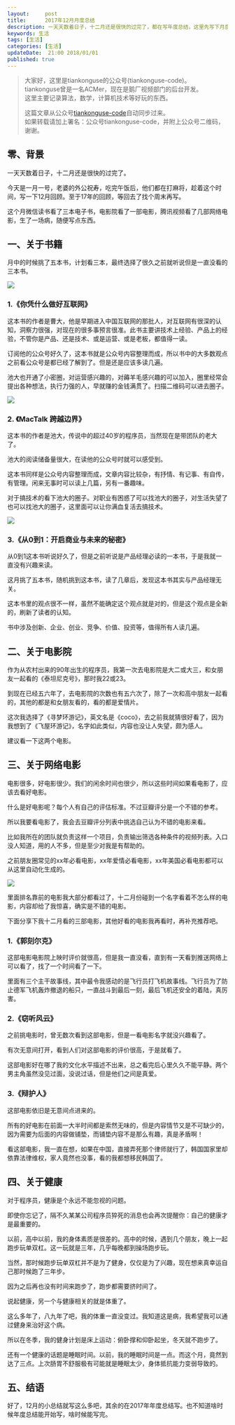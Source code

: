 ```yaml
---   
layout:     post  
title:      2017年12月月度总结  
description: 一天天数着日子，十二月还是很快的过完了，都在写年度总结，这里先写下月度总结。    
keywords: 生活  
tags: [生活]  
categories: [生活]  
updateDate:  21:00 2018/01/01
published: true  
---  
```

  
  
>   
> 大家好，这里是tiankonguse的公众号(tiankonguse-code)。    
> tiankonguse曾是一名ACMer，现在是鹅厂视频部门的后台开发。    
> 这里主要记录算法，数学，计算机技术等好玩的东西。   
>      
> 这篇文章从公众号[tiankonguse-code](https://mp.weixin.qq.com/s/XD3ZL6cUSDh4UCrC8eMoLw)自动同步过来。    
> 如果转载请加上署名：公众号tiankonguse-code，并附上公众号二维码，谢谢。  
>   
>    
  

## 零、背景


一天天数着日子，十二月还是很快的过完了。  


今天是一月一号，老婆的外公祝寿，吃完午饭后，他们都在打麻将，趁着这个时间，写一下12月回顾。至于17年的回顾，等回去了找个周末再写。  


这个月微信读书看了三本电子书，电影院看了一部电影，腾讯视频看了几部网络电影，生了一场病，随便写点东西。   


## 一、关于书籍


月中的时候挑了五本书，计划看三本，最终选择了很久之前就听说但是一直没看的三本书。  

![](https://res2018.tiankonguse.com/images/2018/01/201712_book.png)

### 1.《你凭什么做好互联网》


这本书的作者是曹大，他是早期进入中国互联网的那批人，对互联网有很深的认知，洞察力很强，对现在的很多事预言很准。此书主要讲技术上经验、产品上的经验，不管你是产品、还是技术、或是运营、或是老板，都值得一读。  


订阅他的公众号好久了，这本书就是公众号内容整理而成，所以书中的大多数观点之前看公众号是都已经了解到了。但是还是应该多读几遍。  


池大也开通了小密圈，对运营感兴趣的，对薅羊毛感兴趣的可以加入，圈里经常会提出各种想法，执行力强的人，早就赚的金钱满贯了。扫描二维码可以进去圈子。  


![](https://res2018.tiankonguse.com/images/2018/01/caoz_xiaomiquan.png)


### 2. 《MacTalk 跨越边界》


这本书的作者是池大，传说中的超过40岁的程序员，当然现在是带团队的老大了。  


池大的阅读储备量很大，在读他的公众号时就可以感受到。  


这本书同样是公众号内容整理而成，文章内容比较杂，有抒情、有记事、有自传，有管理。闲来无事时可以读上几篇，另有一番趣味。  


对于搞技术的看下池大的圈子。对职业有困惑了可以找池大的圈子，对生活失望了也可以找池大的圈子，这里面可以让你满血复活去搞技术。


![](https://res2018.tiankonguse.com/images/2018/01/mactalk_xiaomiquan.png)

### 3.《从0到1：开启商业与未来的秘密》 


从0到1这本书听说好久了，但是之前听说是产品经理必读的一本书，于是我就一直没有兴趣来读。  

这月挑了五本书，随机挑到这本书，读了几章后，发现这本书其实与产品经理无关。  

这本书里的观点很不一样，虽然不能确定这个观点就是对的，但是这个观点是全新的，刷新了读者的认知。  

书中涉及创新、企业、创业、竞争、价值、投资等，值得所有人读几遍。


## 二、关于电影院


作为从农村出来的90年出生的程序员，我第一次去电影院是大二或大三，和女朋友一起看的《泰坦尼克号》，那时我22或23。  

到现在已经五六年了，去电影院的次数也有五六次了，除了一次和高中朋友一起看的，其他的都是和女朋友看的，看的都是爱情片。  

这次我选择了《寻梦环游记》，英文名是《coco》，去之前我就猜很好看了，因为我想到了《飞屋环游记》，名字如此类似，内容也没让人失望，颇为感人。  

建议看一下这两个电影。  


## 三、关于网络电影


电影很多，好电影很少。我们的闲余时间也很少，所以这些时间如果看电影了，应该去看好电影。  

什么是好电影呢？每个人有自己的评估标准。不过豆瓣评分是一个不错的参考。  

所以我要看电影了，我会去豆瓣评分列表中挑选自己认为不错的电影来看。  


比如我所在的团队就负责这样一个项目，负责输出筛选各种条件的视频列表。入口没人知道，用的人不多，但是至少对我是有帮助的。  

之前朋友圈常见的xx年必看电影，xx年爱情必看电影，xx年美国必看电影都可以从这里自动化生成的。  


![](https://res2018.tiankonguse.com/images/2018/01/douban_video_list.png)


里面排名靠前的电影我大部分都看过了，十二月份碰到一个名字看着不怎么样的电影，内容却给了我惊喜，确实是不错的电影。  

下面分享下我十二月看的三部电影，其他好看的电影我再看时，再补充推荐吧。  


### 1.《郭刻尔克》


这部电影电影院上映时评价就很高，但是我一直没看，直到有一天看到推送网络上可以看了，找了一个时间看了一下。  

里面有三个主干故事线，其中最令我感动的是飞行员打飞机故事线。飞行员为了防止德军飞机轰炸撤退的船只，一直战斗到最后一刻，最后飞机还安全的着陆，真厉害。  


### 2.《窃听风云》


之前挑电影时，曾无数次看到这部电影，但是一看电影名字就没兴趣看了。  

有次无意间打开，看到人们对这部电影的评价很高，于是就看了。  

这部电影好在哪了我的文化水平描述不出来，总之看完后心里久久不能平静。两个男主角虽然没见过面，没说过话，但是他们之间是真爱。  

### 3.《辩护人》


这部电影依旧是无意间点进来的。  

所有的好电影在前面一大半时间都是索然无味的，但是内容情节又是不可缺少的，因为需要为后面的内容做铺垫，而铺垫内容不是那么有趣，真是矛盾啊！  

看这部电影，我一直在想，如果在中国，直接弄死那个律师就行了，韩国国家里却依靠法律维权，家人竟然也没事，看的我都想移民韩国了。  

## 四、关于健康


对于程序员，健康是个永远不能忽视的问题。  

即使你忘记了，隔不久某某公司程序员猝死的消息也会再次提醒你：自己的健康才是最重要的。  

以前，高中以前，我的身体素质是很差的。高中的时候，遇到几个朋友，晚上一起跑步玩单双杠。这一玩就是三年，几乎每晚都到操场跑步玩。  

当然，那时候跑步玩单双杠并不是为了健身，仅仅是为了兴趣，现在想来真幸运自己那时候跑了三年步。  

因为之后再也没有时间来跑步了，跑步都需要挤时间了。  


说起健康，另一个与健康相关的就是体重了。  

这么多年了，八九年了吧，我的体重一直没变过。我知道这是病，我希望我可以通过健身来治好这个病。  

所以在冬季，我的健身计划是床上运动：俯卧撑和仰卧起坐，冬天就不跑步了。  


还有一个健康的话题是睡眠时间。以前，我的睡眠时间是一点。而这个月，竟然到达了三点。上次肠胃不舒服极有可能就是睡眠太少，身体抵抗能力变弱导致的。  



## 五、结语  


好了，12月的小总结就写这么多吧，其余的在2017年年度总结写。也不知道啥时候年度总结能开始写，啥时候能写完。  
  


  
